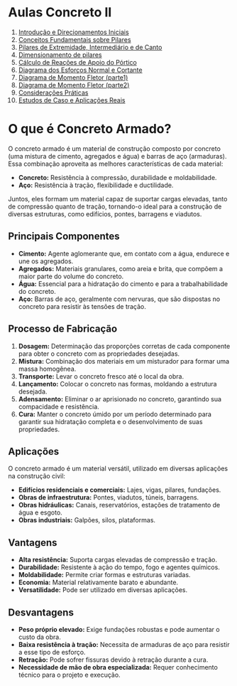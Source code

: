 # Aulas Concreto II

1. [Introdução e Direcionamentos Iniciais](aula1)
2. [Conceitos Fundamentais sobre Pilares](aula2)
3. [Pilares de Extremidade, Intermediário e de Canto](aula3)
4. [Dimensionamento de pilares](aula4)
5. [Cálculo de Reações de Apoio do Pórtico](aula5)
6. [Diagrama dos Esforços Normal e Cortante](aula6)
7. [Diagrama de Momento Fletor (parte1)](aula7)
8. [Diagrama de Momento Fletor (parte2)](aula8)
9. [Considerações Práticas](aula9)
10. [Estudos de Caso e Aplicações Reais](aula10)


# O que é Concreto Armado?

O concreto armado é um material de construção composto por concreto (uma mistura de cimento, agregados e água) e barras de aço (armaduras). Essa combinação aproveita as melhores características de cada material:

* **Concreto:** Resistência à compressão, durabilidade e moldabilidade.
* **Aço:** Resistência à tração, flexibilidade e ductilidade.

Juntos, eles formam um material capaz de suportar cargas elevadas, tanto de compressão quanto de tração, tornando-o ideal para a construção de diversas estruturas, como edifícios, pontes, barragens e viadutos.

## Principais Componentes

* **Cimento:** Agente aglomerante que, em contato com a água, endurece e une os agregados.
* **Agregados:** Materiais granulares, como areia e brita, que compõem a maior parte do volume do concreto.
* **Água:** Essencial para a hidratação do cimento e para a trabalhabilidade do concreto.
* **Aço:** Barras de aço, geralmente com nervuras, que são dispostas no concreto para resistir às tensões de tração.

## Processo de Fabricação

1. **Dosagem:** Determinação das proporções corretas de cada componente para obter o concreto com as propriedades desejadas.
2. **Mistura:** Combinação dos materiais em um misturador para formar uma massa homogênea.
3. **Transporte:** Levar o concreto fresco até o local da obra.
4. **Lançamento:** Colocar o concreto nas formas, moldando a estrutura desejada.
5. **Adensamento:** Eliminar o ar aprisionado no concreto, garantindo sua compacidade e resistência.
6. **Cura:** Manter o concreto úmido por um período determinado para garantir sua hidratação completa e o desenvolvimento de suas propriedades.

## Aplicações

O concreto armado é um material versátil, utilizado em diversas aplicações na construção civil:

* **Edifícios residenciais e comerciais:** Lajes, vigas, pilares, fundações.
* **Obras de infraestrutura:** Pontes, viadutos, túneis, barragens.
* **Obras hidráulicas:** Canais, reservatórios, estações de tratamento de água e esgoto.
* **Obras industriais:** Galpões, silos, plataformas.

## Vantagens

* **Alta resistência:** Suporta cargas elevadas de compressão e tração.
* **Durabilidade:** Resistente à ação do tempo, fogo e agentes químicos.
* **Moldabilidade:** Permite criar formas e estruturas variadas.
* **Economia:** Material relativamente barato e abundante.
* **Versatilidade:** Pode ser utilizado em diversas aplicações.

## Desvantagens

* **Peso próprio elevado:** Exige fundações robustas e pode aumentar o custo da obra.
* **Baixa resistência à tração:** Necessita de armaduras de aço para resistir a esse tipo de esforço.
* **Retração:** Pode sofrer fissuras devido à retração durante a cura.
* **Necessidade de mão de obra especializada:** Requer conhecimento técnico para o projeto e execução.
